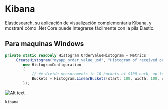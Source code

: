# Kibana

Elasticsearch, su aplicación de visualización complementaria Kibana, y mostraré cómo .Net Core puede integrarse fácilmente con la pila Elastic.

## Para maquinas Windows



```csharp
private static readonly Histogram OrderValueHistogram = Metrics
	.CreateHistogram("myapp_order_value_usd", "Histogram of received order values (in USD).",
		new HistogramConfiguration
		{
			// We divide measurements in 10 buckets of $100 each, up to $1000.
			Buckets = Histogram.LinearBuckets(start: 100, width: 100, count: 10)
		});
```

![Alt text](relative/path/to/img.jpg?raw=true "Title")

`kibana`
